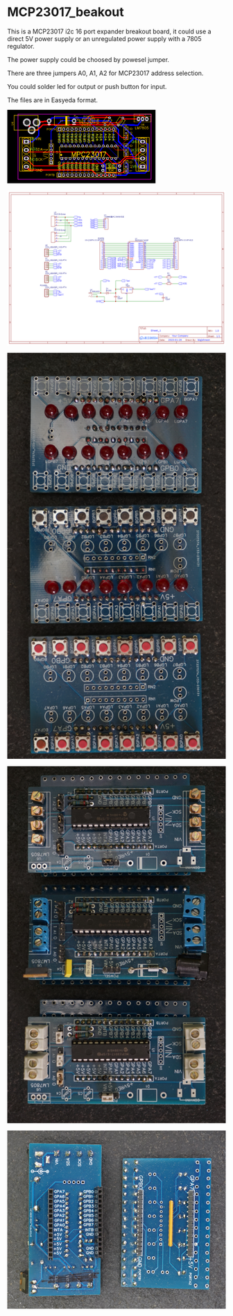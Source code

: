 # MCP23017_beakout

This is a MCP23017 i2c 16 port expander breakout board, it could use a direct 5V power supply or an unregulated power supply with a 7805 regulator.

The power supply could be choosed by powesel jumper.

There are three jumpers A0, A1, A2 for MCP23017 address selection.

You could solder led for output or push button for input.

The files are in Easyeda format.

![a](https://raw.githubusercontent.com/bigjohnson/bigjohnson.github.io/master/MCP23017_beakout/PCB_PCB_myMCP23017_2023-06-13.png)

![b](https://raw.githubusercontent.com/bigjohnson/bigjohnson.github.io/master/MCP23017_beakout/Schematic_myMCP23017_2023-06-13.png)

![1](https://raw.githubusercontent.com/bigjohnson/bigjohnson.github.io/master/MCP23017_beakout/DSC00867_low.png)

![2](https://raw.githubusercontent.com/bigjohnson/bigjohnson.github.io/master/MCP23017_beakout/DSC00877_low.png)

![3](https://raw.githubusercontent.com/bigjohnson/bigjohnson.github.io/master/MCP23017_beakout/DSC00894_low.png)
